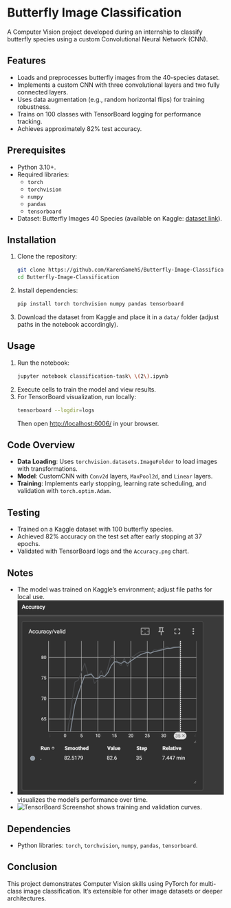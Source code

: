 
# Butterfly Image Classification

A Computer Vision project developed during an internship to classify butterfly species using a custom Convolutional Neural Network (CNN).

## Features
- Loads and preprocesses butterfly images from the 40-species dataset.
- Implements a custom CNN with three convolutional layers and two fully connected layers.
- Uses data augmentation (e.g., random horizontal flips) for training robustness.
- Trains on 100 classes with TensorBoard logging for performance tracking.
- Achieves approximately 82% test accuracy.

## Prerequisites
- Python 3.10+.
- Required libraries:
  - `torch`
  - `torchvision`
  - `numpy`
  - `pandas`
  - `tensorboard`
- Dataset: Butterfly Images 40 Species (available on Kaggle: [dataset link](https://www.kaggle.com/datasets/gpiosenka/butterfly-images40-species)).

## Installation
1. Clone the repository:
   ```bash
   git clone https://github.com/KarenSamehS/Butterfly-Image-Classification.git
   cd Butterfly-Image-Classification
   ```
2. Install dependencies:
   ```bash
   pip install torch torchvision numpy pandas tensorboard
   ```
3. Download the dataset from Kaggle and place it in a `data/` folder (adjust paths in the notebook accordingly).

## Usage
1. Run the notebook:
   ```bash
   jupyter notebook classification-task\ \(2\).ipynb
   ```
2. Execute cells to train the model and view results.
3. For TensorBoard visualization, run locally:
   ```bash
   tensorboard --logdir=logs
   ```
   Then open [http://localhost:6006/](http://localhost:6006/) in your browser.

## Code Overview
- **Data Loading**: Uses `torchvision.datasets.ImageFolder` to load images with transformations.
- **Model**: CustomCNN with `Conv2d` layers, `MaxPool2d`, and `Linear` layers.
- **Training**: Implements early stopping, learning rate scheduling, and validation with `torch.optim.Adam`.

## Testing
- Trained on a Kaggle dataset with 100 butterfly species.
- Achieved 82% accuracy on the test set after early stopping at 37 epochs.
- Validated with TensorBoard logs and the `Accuracy.png` chart.

## Notes
- The model was trained on Kaggle’s environment; adjust file paths for local use.
- <img src="Accuracy.png" alt="Accuracy Chart"> visualizes the model’s performance over time.
- <img src="tensorboard_screenshot.png" alt="TensorBoard Screenshot"> shows training and validation curves.

## Dependencies
- Python libraries: `torch`, `torchvision`, `numpy`, `pandas`, `tensorboard`.

## Conclusion
This project demonstrates Computer Vision skills using PyTorch for multi-class image classification. It’s extensible for other image datasets or deeper architectures.
